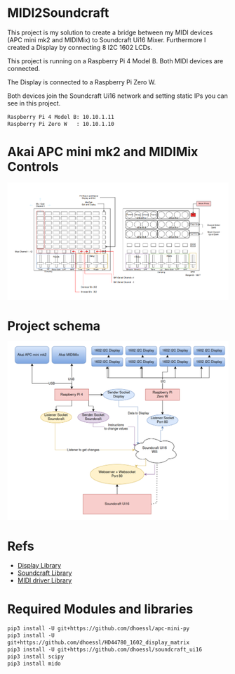 # MIDI2Soundcraft

This project is my solution to create a bridge between my MIDI devices (APC mini mk2 and MIDIMix) to Soundcraft Ui16 Mixer.
Furthermore I created a Display by connecting 8 I2C 1602 LCDs.

This project is running on a Raspberry Pi 4 Model B. Both MIDI devices are connected.

The Display is connected to a Raspberry Pi Zero W.

Both devices join the Soundcraft Ui16 network and setting static IPs you can see in this project.
```
Raspberry Pi 4 Model B: 10.10.1.11
Raspberry Pi Zero W   : 10.10.1.10
```

# Akai APC mini mk2 and MIDIMix Controls
![schema showing usage of MIDI Controllers](pictures/midi_schema.png)

# Project schema
![schema showing how every part is connected to one another](pictures/schema.png)

# Refs
* [Display Library](https://github.com/dhoessl/HD44780_1620_display_matrix)
* [Soundcraft Library](https://github.com/dhoessl/soundcraft_ui16)
* [MIDI driver Library](https://github.com/dhoessl/apc-mini-py)

# Required Modules and libraries
```
pip3 install -U git+https://github.com/dhoessl/apc-mini-py
pip3 install -U git+https://github.com/dhoessl/HD44780_1602_display_matrix
pip3 install -U git+https://github.com/dhoessl/soundcraft_ui16
pip3 install scipy
pip3 install mido
```
